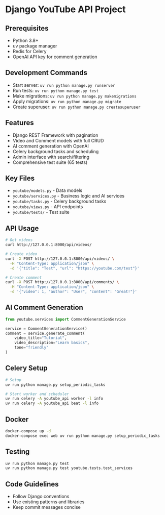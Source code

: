 # Django YouTube API Project

## Prerequisites
- Python 3.8+
- uv package manager
- Redis for Celery
- OpenAI API key for comment generation

## Development Commands
- Start server: `uv run python manage.py runserver`
- Run tests: `uv run python manage.py test`
- Make migrations: `uv run python manage.py makemigrations`
- Apply migrations: `uv run python manage.py migrate`
- Create superuser: `uv run python manage.py createsuperuser`

## Features
- Django REST Framework with pagination
- Video and Comment models with full CRUD
- AI comment generation with OpenAI
- Celery background tasks and scheduling
- Admin interface with search/filtering
- Comprehensive test suite (65 tests)

## Key Files
- `youtube/models.py` - Data models
- `youtube/services.py` - Business logic and AI services
- `youtube/tasks.py` - Celery background tasks
- `youtube/views.py` - API endpoints
- `youtube/tests/` - Test suite

## API Usage
```bash
# Get videos
curl http://127.0.0.1:8000/api/videos/

# Create video
curl -X POST http://127.0.0.1:8000/api/videos/ \
  -H "Content-Type: application/json" \
  -d '{"title": "Test", "url": "https://youtube.com/test"}'

# Create comment
curl -X POST http://127.0.0.1:8000/api/comments/ \
  -H "Content-Type: application/json" \
  -d '{"video": 1, "author": "User", "content": "Great!"}'
```

## AI Comment Generation
```python
from youtube.services import CommentGenerationService

service = CommentGenerationService()
comment = service.generate_comment(
    video_title="Tutorial",
    video_description="Learn basics",
    tone="friendly"
)
```

## Celery Setup
```bash
# Setup
uv run python manage.py setup_periodic_tasks

# Start worker and scheduler
uv run celery -A youtube_api worker -l info
uv run celery -A youtube_api beat -l info
```

## Docker
```bash
docker-compose up -d
docker-compose exec web uv run python manage.py setup_periodic_tasks
```

## Testing
```bash
uv run python manage.py test
uv run python manage.py test youtube.tests.test_services
```

## Code Guidelines
- Follow Django conventions
- Use existing patterns and libraries
- Keep commit messages concise
